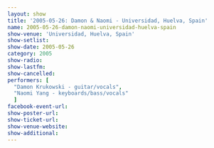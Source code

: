 ```yaml
---
layout: show
title: '2005-05-26: Damon & Naomi - Universidad, Huelva, Spain'
name: 2005-05-26-damon-naomi-universidad-huelva-spain
show-venue: 'Universidad, Huelva, Spain'
show-setlist: 
show-date: 2005-05-26
category: 2005
show-radio: 
show-lastfm: 
show-cancelled: 
performers: [
  "Damon Krukowski - guitar/vocals",
  "Naomi Yang - keyboards/bass/vocals"
  ]
facebook-event-url: 
show-poster-url: 
show-ticket-url: 
show-venue-website: 
show-additional: 
---
```


